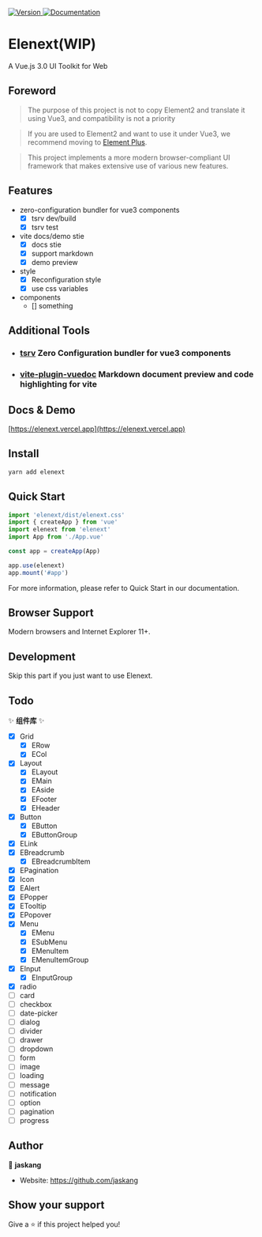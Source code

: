 <p>
  <a href="https://www.npmjs.com/package/elenext" target="_blank">
    <img alt="Version" src="https://img.shields.io/npm/v/elenext.svg">
  </a>
  <a href="https://elenext.vercel.app" target="_blank">
    <img alt="Documentation" src="https://img.shields.io/badge/documentation-yes-brightgreen.svg" />
  </a>
</p>

# Elenext(WIP)

A Vue.js 3.0 UI Toolkit for Web

## Foreword

> The purpose of this project is not to copy Element2 and translate it using Vue3, and compatibility is not a priority

> If you are used to Element2 and want to use it under Vue3, we recommend moving to [Element Plus](https://github.com/element-plus/element-plus).

> This project implements a more modern browser-compliant UI framework that makes extensive use of various new features.

## Features

- zero-configuration bundler for vue3 components
  - [x] tsrv dev/build
  - [x] tsrv test
- vite docs/demo stie
  - [x] docs stie
  - [x] support markdown
  - [x] demo preview
- style
  - [x] Reconfiguration style
  - [x] use css variables
- components
  - [] something

## Additional Tools

- ### [tsrv](https://github.com/JasKang/tsrv) Zero Configuration bundler for vue3 components

- ### [vite-plugin-vuedoc](https://github.com/JasKang/vite-plugin-vuedoc) Markdown document preview and code highlighting for vite

## Docs & Demo

[https://elenext.vercel.app](https://elenext.vercel.app)

## Install

```sh
yarn add elenext
```

## Quick Start

```javascript
import 'elenext/dist/elenext.css'
import { createApp } from 'vue'
import elenext from 'elenext'
import App from './App.vue'

const app = createApp(App)

app.use(elenext)
app.mount('#app')
```

For more information, please refer to Quick Start in our documentation.

## Browser Support

Modern browsers and Internet Explorer 11+.

## Development

Skip this part if you just want to use Elenext.

## Todo

:sparkles: **组件库** :sparkles:

- [x] Grid
  - [x] ERow
  - [x] ECol
- [x] Layout
  - [x] ELayout
  - [x] EMain
  - [x] EAside
  - [x] EFooter
  - [x] EHeader
- [x] Button
  - [x] EButton
  - [x] EButtonGroup
- [x] ELink
- [x] EBreadcrumb
  - [x] EBreadcrumbItem
- [x] EPagination
- [x] Icon
- [x] EAlert
- [x] EPopper
- [x] ETooltip
- [x] EPopover
- [x] Menu
  - [x] EMenu
  - [x] ESubMenu
  - [x] EMenuItem
  - [x] EMenuItemGroup
- [x] EInput
  - [x] EInputGroup
- [x] radio
- [ ] card
- [ ] checkbox
- [ ] date-picker
- [ ] dialog
- [ ] divider
- [ ] drawer
- [ ] dropdown
- [ ] form
- [ ] image
- [ ] loading
- [ ] message
- [ ] notification
- [ ] option
- [ ] pagination
- [ ] progress

## Author

👤 **jaskang**

- Website: https://github.com/jaskang

## Show your support

Give a ⭐️ if this project helped you!
